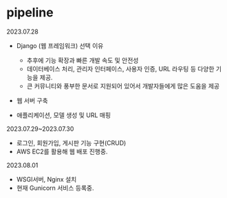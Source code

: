 # pipeline

2023.07.28
- Django (웹 프레임워크) 선택 이유
  - 추후에 기능 확장과 빠른 개발 속도 및 안전성
  - 데이터베이스 처리, 관리자 인터페이스, 사용자 인증, URL 라우팅 등 다양한 기능을 제공.
  - 큰 커뮤니티와 풍부한 문서로 지원되어 있어서 개발자들에게 많은 도움을 제공
 
- 웹 서버 구축
- 애플리케이션, 모델 생성 및 URL 매핑

2023.07.29~2023.07.30
- 로그인, 회원가입, 게시판 기능 구현(CRUD)
- AWS EC2를 활용해 웹 배포 진행중.

2023.08.01
- WSGI서버, Nginx 설치
- 현재 Gunicorn 서비스 등록중.
